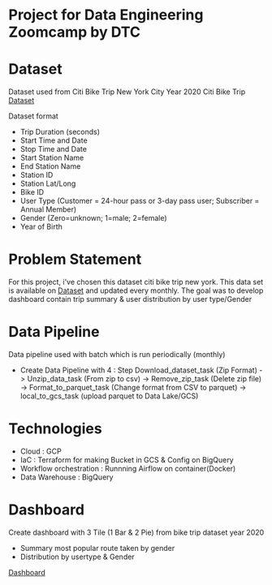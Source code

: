# Project for Data Engineering Zoomcamp by DTC

# Dataset

Dataset used from Citi Bike Trip New York City Year 2020
Citi Bike Trip [Dataset](https://s3.amazonaws.com/tripdata/index.html)

Dataset format 

- Trip Duration (seconds)
- Start Time and Date
- Stop Time and Date
- Start Station Name
- End Station Name
- Station ID
- Station Lat/Long
- Bike ID
- User Type (Customer = 24-hour pass or 3-day pass user; Subscriber = Annual Member)
- Gender (Zero=unknown; 1=male; 2=female)
- Year of Birth

# Problem Statement

For this project, i've chosen this dataset citi bike trip new york. This data set is available on [Dataset](https://s3.amazonaws.com/tripdata/index.html) and updated every monthly. The goal was to develop dashboard contain trip summary & user distribution by user type/Gender 


# Data Pipeline

Data pipeline used with batch which is run periodically (monthly)

- Create Data Pipeline with 4 : Step Download_dataset_task (Zip Format) -> Unzip_data_task (From zip to csv) -> Remove_zip_task (Delete zip file) -> Format_to_parquet_task (Change format from CSV to parquet) -> local_to_gcs_task (upload parquet to Data Lake/GCS) 

# Technologies

- Cloud : GCP
- IaC : Terraform for making Bucket in GCS & Config on BigQuery
- Workflow orchestration : Runnning Airflow on container(Docker)
- Data Warehouse : BigQuery

# Dashboard

Create dashboard with 3 Tile (1 Bar & 2 Pie) from bike trip dataset year 2020
- Summary most popular route taken by gender
- Distribution by usertype & Gender

[Dashboard](https://datastudio.google.com/reporting/68030fae-12f6-4840-8f12-ab570cac367e)
